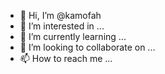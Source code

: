 - 👋 Hi, I’m @kamofah
- 👀 I’m interested in ...
- 🌱 I’m currently learning ...
- 💞️ I’m looking to collaborate on ...
- 📫 How to reach me ...

<!---
kamofah/kamofah is a ✨ special ✨ repository because its `README.md` (this file) appears on your GitHub profile.
You can click the Preview link to take a look at your changes.
--->
